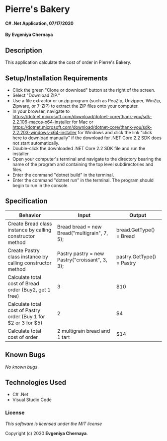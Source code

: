 # Pierre's Bakery

#### C# .Net Application, 07/17/2020

#### By **Evgeniya Chernaya**

## Description

This application calculate the cost of order in Pierre's Bakery.

## Setup/Installation Requirements

* Click the green "Clone or download" button at the right of the screen.
* Select "Download ZIP."
* Use a file extractor or unzip program (such as PeaZip, Unzipper, WinZip, Zipware, or 7-ZIP) to extract the ZIP files onto your computer.
* In your browser, navigate to https://dotnet.microsoft.com/download/dotnet-core/thank-you/sdk-2.2.106-macos-x64-installer for Mac or https://dotnet.microsoft.com/download/dotnet-core/thank-you/sdk-2.2.203-windows-x64-installer for Windows and click the link "click here to download manually" if the download for .NET Core 2.2 SDK does not start automatically.
* Double-click the downloaded .NET Core 2.2 SDK file and run the installer.
* Open your computer's terminal and navigate to the directory bearing the name of the program and containing the top level subdirectories and files.
* Enter the command "dotnet build" in the terminal.
* Enter the command "dotnet run" in the terminal. The program should begin to run in the console.

## Specification

| Behavior | Input | Output|
|----------|-------|-------|
| Create Bread class instance by calling constructor method | Bread bread = new Bread("multigrain", 7, 5); | bread.GetType() = Bread |
| Create Pastry class instance by calling constructor method | Pastry pastry = new Pastry("croissant", 3, 3); | pastry.GetType() = Pastry |
| Calculate total cost of Bread order (Buy2, get 1 free) | 3 | $10 |
| Calculate total cost of Pastry order (Buy 1 for $2 or 3 for $5) | 2 | $4 |
| Calculate total cost of order | 2 multigrain bread and 1 tart | $14 |

## Known Bugs

_No known bugs_

## Technologies Used

  * C# .Net
  * Visual Studio Code

### License

_This software is licensed under the MIT license_

Copyright (c) 2020 **Evgeniya Chernaya**.